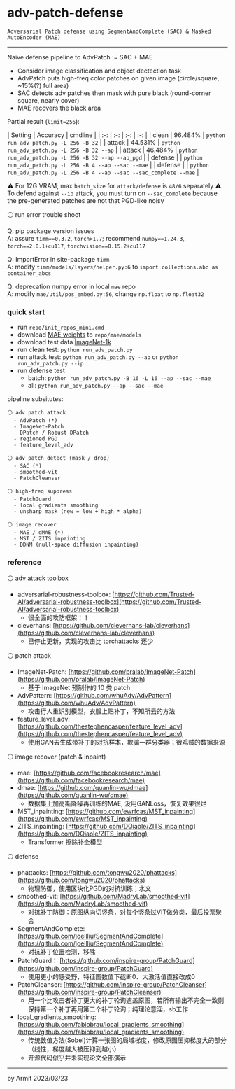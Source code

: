 # adv-patch-defense

    Adversarial Patch defense using SegmentAndComplete (SAC) & Masked AutoEncoder (MAE)

----

Naive defense pipeline to AdvPatch := SAC + MAE

  - Consider image classification and object dectection task
  - AdvPatch puts high-freq color patches on given image (circle/square, ~15%(?) full area)
  - SAC detects adv patches then mask with pure black (round-corner square, nearly cover)
  - MAE recovers the black area

Partial result (`limit=256`):

| Setting | Accuracy | cmdline |
| :-: | :-: | :-: | :-: |
| clean   | 96.484% | `python run_adv_patch.py -L 256 -B 32` |
| attack  | 44.531% | `python run_adv_patch.py -L 256 -B 32 --ap` |
| attack  | 46.484% | `python run_adv_patch.py -L 256 -B 32 --ap --ap_pgd` |
| defense |         | `python run_adv_patch.py -L 256 -B 4 --ap --sac --mae` |
| defense |         | `python run_adv_patch.py -L 256 -B 4 --ap --sac --sac_complete --mae` |

⚠ For 12G VRAM, max `batch_size` for `attack/defense` is `48/6` separately
⚠ To defend against `--ip` attack, you must turn on `--sac_complete` because the pre-generated patches are not that PGD-like noisy

⚪ run error trouble shoot

Q: pip package version issues  
A: assure `timm==0.3.2`, `torch>1.7`; recommend `numpy==1.24.3`, `torch==2.0.1+cu117`, `torchvision==0.15.2+cu117`  

Q: ImportError in site-package `timm`  
A: modify `timm/models/layers/helper.py:6` to `import collections.abc as container_abcs`  

Q: deprecation numpy error in local `mae` repo  
A: modify `mae/util/pos_embed.py:56`, change `np.float` to `np.float32`  


### quick start

- run `repo/init_repos_mini.cmd`
- download [MAE weights](https://dl.fbaipublicfiles.com/mae/visualize/mae_visualize_vit_large_ganloss.pth) to `repo/mae/models`
- download test data [ImageNet-1k]()
- run clean test: `python run_adv_patch.py`
- run attack test: `python run_adv_patch.py --ap` or `python run_adv_patch.py --ip`
- run defense test
  - batch: `python run_adv_patch.py -B 16 -L 16 --ap --sac --mae`
  - all:   `python run_adv_patch.py --ap --sac --mae`


pipeline subsitutes:

```
⚪ adv patch attack
  - AdvPatch (*)
  - ImageNet-Patch
  - DPatch / Robust-DPatch
  - regioned PGD
  - feature_level_adv

⚪ adv patch detect (mask / drop)
  - SAC (*)
  - smoothed-vit
  - PatchCleanser

⚪ high-freq suppress
  - PatchGuard
  - local gradients smoothing
  - unsharp mask (new = low + high * alpha)

⚪ image recover
  - MAE / dMAE (*)
  - MST / ZITS inpainting
  - DDNM (null-space diffusion inpainting)
```


### reference

⚪ adv attack toolbox

- adversarial-robustness-toolbox: [https://github.com/Trusted-AI/adversarial-robustness-toolbox](https://github.com/Trusted-AI/adversarial-robustness-toolbox)
  - 很全面的攻防框架！！
- cleverhans: [https://github.com/cleverhans-lab/cleverhans](https://github.com/cleverhans-lab/cleverhans)
  - 已停止更新，实现的攻击比 torchattacks 还少

⚪ patch attack

- ImageNet-Patch: [https://github.com/pralab/ImageNet-Patch](https://github.com/pralab/ImageNet-Patch)
  - 基于 ImageNet 预制作的 10 类 patch
- AdvPattern: [https://github.com/whuAdv/AdvPattern](https://github.com/whuAdv/AdvPattern)
  - 攻击行人重识别模型，衣服上贴补丁，不知所云的方法
- feature_level_adv: [https://github.com/thestephencasper/feature_level_adv](https://github.com/thestephencasper/feature_level_adv)
  - 使用GAN去生成带补丁的对抗样本，欺骗一群分类器；很鸡贼的数据来源

⚪ image recover (patch & inpaint)

- mae: [https://github.com/facebookresearch/mae](https://github.com/facebookresearch/mae)
- dmae: [https://github.com/quanlin-wu/dmae](https://github.com/quanlin-wu/dmae)
  - 数据集上加高斯降噪再训练的MAE, 没用GANLoss，恢复效果很烂
- MST_inpainting: [https://github.com/ewrfcas/MST_inpainting](https://github.com/ewrfcas/MST_inpainting)
- ZITS_inpainting: [https://github.com/DQiaole/ZITS_inpainting](https://github.com/DQiaole/ZITS_inpainting)
  - Transformer 擦除补全模型

⚪ defense

- phattacks: [https://github.com/tongwu2020/phattacks](https://github.com/tongwu2020/phattacks)
  - 物理防御，使用区块化PGD的对抗训练；水文
- smoothed-vit: [https://github.com/MadryLab/smoothed-vit](https://github.com/MadryLab/smoothed-vit)
  - 对抗补丁防御：原图纵向切竖条，对每个竖条过VIT做分类，最后投票聚合
- SegmentAndComplete: [https://github.com/joellliu/SegmentAndComplete](https://github.com/joellliu/SegmentAndComplete)
  - 对抗补丁位置检测，移除
- PatchGuard： [https://github.com/inspire-group/PatchGuard](https://github.com/inspire-group/PatchGuard)
  - 使用更小的感受野，特征图数值下截断0、大激活值直接改成0
- PatchCleanser: [https://github.com/inspire-group/PatchCleanser](https://github.com/inspire-group/PatchCleanser)
  - 用一个比攻击者补丁更大的补丁轮询遮盖原图，若所有输出不完全一致则保持第一个补丁再用第二个补丁轮询；纯理论意淫，sb工作
- local_gradients_smoothing: [https://github.com/fabiobrau/local_gradients_smoothing](https://github.com/fabiobrau/local_gradients_smoothing)
  - 传统数值方法(Sobel)计算一张图的局域梯度，修改原图压抑梯度大的部分（线性，梯度越大被压抑到越小）
  - 开源代码似乎并未实现论文全部演示

----

by Armit
2023/03/23 
